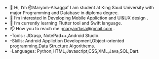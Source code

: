 - 👋 Hi, I’m @Maryam-Alsaggaf I am student at King Saud University with major Programming and Database in diploma degree.
- 👀 I’m interested in Developing Mobile Appliction and UI&UX design .
- 🌱 I’m currently learning Flutter tool and Swift language.
- 📫 How you to reach me :maryam1xsa@gmail.com .
- -Tools : JGrasp, NotePad++,Android Studio.
- -Skills: Android Appliction Development,Object-oriented programming,Data Structure Algorithems.
- -Languages: Python,HTML,Javascript,CSS,XML,Java,SQL,Dart.
                                      

                                     
                                    
                                    
